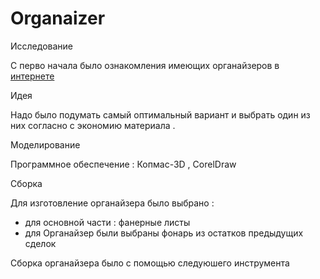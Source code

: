 # Organaizer

Исследование

С перво начала было ознакомления имеющих органайзеров в [интернете](https://g.co/kgs/EcBqdh)

Идея

Надо было подумать самый оптимальный вариант и выбрать один из них согласно с экономию материала .


Моделирование

Программное обеспечение : Копмас-3D , CorelDraw

Сборка

Для изготовление органайзера было выбрано :

- для основной части : фанерные листы  
- для Органайзер были выбраны фонарь из остатков предыдущих сделок

 Сборка органайзера было с помощью следуюшего инструмента



 
